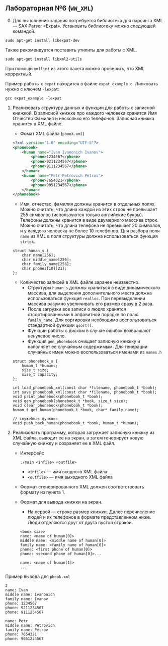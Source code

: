 ## Лабораторная №6 (`WW_XML`)

0. Для выполнения задания потребуется библиотека для парсинга XML — SAX Parser «Expat».
Установить библиотеку можно следующей командой.

```
sudo apt-get install libexpat-dev
```

Также рекомендуется поставить утилиты для работы с XML.

```
sudo apt-get install libxml2-utils
```

При помощи `xmllint` из этого пакета можно проверить, что XML корректный.

Пример работы с `expat` находится в файле `expat_example.c`. Линковать нужно с ключем `-lexpat`:

```
gcc expat_example -lexpat
```

1. Реализовать структуру данных и функции для работы с записной книжкой. В записной книжке про каждого человека хранится Имя Отчество Фамилия и несколько его телефонов. Записная книжка хранится в XML файле.

   * Фомат XML файла (`pbook.xml`)

   ```XML
   <?xml version="1.0" encoding="UTF-8"?>
   <phonebook>
       <human name="Ivan Ivanonich Ivanov">
           <phone>1234567</phone>
           <phone>9211234567</phone>
           <phone>9111234567</phone>
       </human>
       <human name="Petr Petrovich Petrov">
           <phone>7654321</phone>
           <phone>9051234567</phone>
       </human>
   </phonebook>
   ```

   * Имя, отчество, фамилия должны хранится в отдельных полях. Можно считать, что длина каждой из этих строк не превышает 255 символов (используются только английские буквы). Телефоны должны хранится в виде двумерного массива строк. Можно считать, что длина телефона не превышает 20 символов, и у каждого человека не более 10 телефонов. Для разбора поля `name` из XML в поля структуры должна использоваться функция `strtok`.

   ```с
   struct human_s {
       char name[256];
       char middle_name[256];
       char family_name[256];
       char phones[10][21];
   };
   ```

   * Количество записей в XML файле заранее неизвестно.
      * Структуры `human_s` должны храниться в виде динамического массива, для выделения    дополнительного места должна использоваться функция `realloc`. При перевыделении массива   разумно увеличивать его размер сразу в 2 раза.
      * После загрузки все записи о людях хранятся отсортированными в алфавитной порядке по полю `family_name`. Для сортировки необходимо воспользоваться стандартной функции `qsort()`.
      * Функции работы с диском в случае ошибок возвращают ненулевое число.
      * Функция `gen_phonebook` очищает записную книжку и наполняет ее случайным содержимым. Для   генерации случайных имен можно воспользоваться именами из `names.h`

   ```с
   struct phonebook_s {
       human_t *humans;
       size_t size;
       size_t capacity;
   };

   int load_phonebook_xml(const char *filename, phonebook_t *book);
   int save_phonebook_xml(const char *filename, phonebook_t *book);
   void print_phonebook(phonebook_t *book);
   void gen_phonebook(phonebook_t *book, size_t size);
   void clear_phonebook(phonebook_t *book);
   human_t get_human(phonebook_t *book, char* family_name);

   // служебная функция
   void push_back_human(phonebook_t *book, human_t *human);
   ```

2. Реализовать программу, которая загружает записную книжку из XML файла, выводит ее на экран, а затем генерирует новую случайную книжку и сохраняет ее в XML файл.

   * Интерфейс
      ```
      ./main <infile> <outfile>
      ```
      * `<infile>` — имя входного XML файла
      * `<outfile>` — имя выходного XML файла

   * Формат сгенерированного XML должен соответствовать формату из пункта 1.

   * Формат для вывода книжки на экран.
      * На первой — строке размер книжки. Далее перечисление людей и их телефонов в формате представленном ниже. Люди отделяются друг от друга пустой строкой.
     ```
     <book size>
     name: <name of human[0]>
     middle name: <middle name of human[0]>
     family name: <family name of human[0]>
     phone: <first phone of human[0]>
     phone: <second phone of human[0]>...

     name: <name of human[1]>
     ...
     ```

Пример вывода для `pbook.xml`
   ```
   2
   name: Ivan
   middle name: Ivanonich
   family name: Ivanov
   phone: 1234567
   phone: 9211234567
   phone: 9111234567

   name: Petr
   middle name: Petrovich
   family name: Petrov
   phone: 7654321
   phone: 9051234567
   ```

